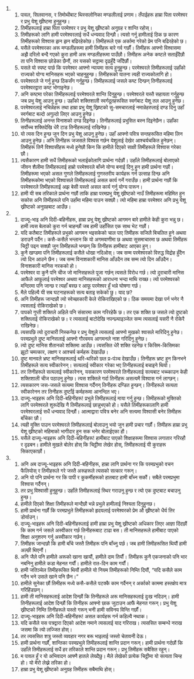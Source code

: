 <ol>
  <li>
    <ol>
      <li>पावल, सिलवानस, र तिमोथीबाट थिस्सलोनिका मण्डलीलाई प्रणाम। तँपाईहरू हाम्रा पिता परमेश्वर र प्रभु येशू ख्रीष्टमा हुनुहुन्छ।</li>
      <li>तिमीहरूलाई हाम्रा पिता परमेश्वर र प्रभु येशू ख्रीष्टको अनुग्रह र शान्ति रहोस्।</li>
      <li>तिमीहरूको लागि हामी परमेश्वरलाई सधैं धन्यवाद दिन्छौ। त्यसो गर्नु हामीलाई ठिक छ कारण तिमीहरूको विश्वास झन झन बढिरहेकोछ। तिमीहरूले एक अर्कामा गरेको प्रेम पनि बढिरहेको छ।</li>
      <li>यसैले परमेश्वरका अरू मण्डलीहरूमा हामी तिमीहरू बारे गर्व गर्छौं। तिमीहरू आफ्नो विश्वासमा अझै दरिलो बन्दै गएको कुरा हामी अरू मण्डलीहरूमा पाउँछौ। तिमीहरू अनेक कष्टले सताइँदैछौ ता पनि विश्वास छोडेका छैनौं, तर यसको सट्टामा दृढहुँदै जाँदैछौं।</li>
      <li>यसले यो स्पष्ट पार्छ कि परमेश्वर आफ्नो न्यायमा सत्य हुनुहुन्छ। परमेश्वरले तिमीहरूलाई उहाँको राज्यको योग्य मानिसहरू भएको चाहनुहुन्छ। तिमीहरूको यातना त्यही राज्यकोलागि हो।</li>
      <li>परमेश्वरले जे गर्नु हुन्छ ठिकसँग गर्नुहुन्छ। तिमीहरूलाई जसले कष्ट दिन्छन् तिनीहरूलाई परमेश्वरद्वारा कष्ट भोगाइनेछ।</li>
      <li>अनि कष्टमा परेका तिमीहरूलाई परमेश्वरले शान्ति दिनुहुन्छ। परमेश्वरले यस्तै सहायता गर्नुहुन्छ जब प्रभु येशू आउनु हुन्छ। उहाँको शक्तिशाली स्वर्गदूतहरूसित स्वर्गबाट येशू तल आउनु हुनेछ।</li>
      <li>परमेश्वरलाई नचिन्नेहरू तथा हाम्रा प्रभु येशू ख्रिष्टको सु-समचारलाई नमान्नेहरुलाई दण्ड दिनु उहाँ स्वर्गबाट बल्दो अगुल्ठो लिएर आउनु हुनेछ।</li>
      <li>तिनीहरूलाई अनन्त विनाशको दण्ड दिइनेछ। तिनीहरूलाई प्रभुसित बस्न दिइनेछैन। उहाँका सर्वोच्च शक्तिदेखि धेरै टाड तिनीहरूलाई राखिनेछ।</li>
      <li>यो त्यस दिन हुन्छ जुन दिन प्रभु येशू आउनु हुनेछ। उहाँ आफ्नो पवित्र सन्तहरूसित महिमा लिन आउनु हुनेछ। अनि तिनीहरू जजसले विश्वस गर्छन येशूलाई देखेर आश्चर्यचकित हुनेछन्। तिमीहरू तिनै विश्वासीहरू मध्ये हुनेछौ किन कि हामीले दिएको साक्षी तिमीहरूले विश्वास गरेका छौ।</li>
      <li>त्यसैकारण हामी सधैं तिमीहरूको भलाईकोलागि प्रार्थना गर्दछौं। उहाँले तिमीहरूलाई बोलाएको जीवन शैलीमा तिमीहरूलाई हाम्रो परमेश्वरले बाँच्ने योग्य बनाई दिनु हुन हामी प्रार्थना गछौं। तिमीहरूमा भएको असल गुणले तिमीहरूलाई गुणस्तरीय कार्यहरू गर्न उत्साह दिन्छ अनि तिमीहरूकोमा भएको विश्वासले तिमीहरूलाई असल कार्य गर्ने गराउँछ। हामी प्रार्थना गछौं कि परमेश्वरले तिमीहरूलाई अझ बेसी यस्तो असल कार्य गर्नु योग्य पारून।</li>
      <li>हामी यी सब तरिकाले प्रार्थना गछौं ताकि हाम्रा परमप्रभु येशू ख्रीष्टको नाउँ तिमीहरूमा महिमित हुन सकोस अनि तिमीहरूले पनि उहाँमा महिमा पाउन सक्छौ। त्यो महिमा हाम्रा परमेश्वर अनि प्रभु येशू ख्रीष्टको अनुग्रहबाट आउँछ।</li>
    </ol>
  </li>
  <li>
    <ol>
      <li>दाज्यू-भाइ अनि दिदी-बहिनीहरू, हाम्रा प्रभू येशू ख्रीष्टको आगमन बारे हामीले केही कुरा भन्नु छ। हामी त्यस बेलाको कुरा गर्न चाहन्छौं जब हामी उहाँसित एक साथ भेट गछौं।</li>
      <li>यदि कतैबाट तिमीहरूले प्रभुको आगमन भइसकेको चाल पाए तिमीहरू सजिलै बिचलित हुने अथवा डराउनै पर्दैन। कसै-कसैले भन्लान कि यो अगमवाणीमा छ अथवा सुसमाचारमा छ अथवा तिमीहरू चिट्ठी पढ्न सक्छौ जुन तिमीहरूले भन्छन् कि तिनीहरू हामीबाट आएका हुन्।</li>
      <li>कुनै खण्डमा पनि तिमीहरूलाई कसैले धोखा नदिओस्। जब सम्म परमेश्वरको विरुद्ध विद्रोह हुँदैन त्यो दिन आउने छैन। जब सम्म विनाशकारी मानिस आँउदैन तब सम्म त्यो दिन आँउदैन। विनाशकारी मानिस नरकको हो।</li>
      <li>परमेश्वर वा कुनै पनि चीज जो मानिसहरूले पूजा गर्छन् त्यसले विरोध गर्छ। त्यो दुराचारी मानिस आफैले आफूलाई परमेश्वर अथवा मानिसहरूको आराधना भन्दा माथि राख्छ। त्यो परमेश्वरको मन्दिरमा पनि जान्छ र त्यहाँ बस्छ र आफू परमेश्वर हुँ भन्ने घोषणा गर्छ।</li>
      <li>मैले पहिल्यै यी सब घटनाहरूको सत्य बताइ सकेको छु। याद छ?</li>
      <li>अनि तिमीहरू जान्दछौ त्यो स्वेच्छाकारी केले रोकिराखिएको छ। ठिक समयमा देखा पर्न भनेर नै त्यसलाई रोकिराखेको छ।</li>
      <li>पापको गुप्ती शक्तिले अहिले पनि संसारमा काम गरिरहेकै छ। तर एक शक्ति छ जसले त्यो दुष्टको शक्तिलाई रोकिराखेको छ। र त्यसलाई बाटोदेखि नपन्छ्याइञ्जेल सम्म त्यसलाई यसरी नै रोकेरै राखिनेछ।</li>
      <li>त्यसपछि त्यो दुराचारी निस्कनेछ र प्रभु येशूले त्यसलाई आफ्नो  मुखको श्वासले मारिदिनु हुनेछ। परमप्रभुले दुष्ट मानिसलाई आफ्नो गौरवमय आगमनले नाश गरिदिनु हुनेछ।</li>
      <li>त्यो दुष्ट मानिस शैतानको शक्तिमा आउँछ। त्यससित धेरै शक्ति रहनेछ र किसिम-किसिमका झूटो चमत्कार, लक्षण र आश्चर्य कर्महरू देखाउँछ।</li>
      <li>दुष्ट मानवले भ्रष्ट मानिसहरूलाई थरि-थरिको छल प्र-पंञ्च देखाउँछ। तिनीहरू भ्रष्ट हुन किनभने तिमीहरूले सत्य स्वीकारेनन्। सत्यलाई स्वीकार गरेका भए तिनीहरूलाई बचाइने थियो।</li>
      <li>तर तिनीहरूले सत्यलाई स्वीकारेनन्, यसकारण परमेश्वरले तिनीहरूलाई सत्यबाट भच्च्काउन केही शक्तिशाली चीज पठाउनु हुनेछ। त्यस शक्तिले गर्दा तिनीहरू असत्यमै विश्वास गर्न लाग्छन्।</li>
      <li>त्यसकारण जस-जसले सत्यमा विश्वास गर्दैनन् तिनीहरू दण्डित हुन्छन्। तिनीहरूले सत्यता स्वीकारेनन तर तिनीहरू दुष्टाँई कर्महरूमा आनन्दित भए।</li>
      <li>दाज्यू-भाइहरू अनि दिदी-बहिनीहरू! प्रभुले तिमीहरूलाई माया गर्नु हुन्छ। तिमीहरूको मुक्तिको लागि परमेश्वरले शुरूदेखि नै तिमीहरूलाई छान्नुभएको हो। यसैले तिमीहरूकालागि हामी परमेश्वरलाई सधैं धन्यवाद दिन्छौं। आत्माद्वारा पवित्र बनेर अनि सत्यमा विश्वासी बनेर तिमीहरू बाँचेका छौ।</li>
      <li>त्यही मुक्ति पाउन परमेश्वरले तिमीहरूलाई बोलाउनु भयो जुन हामी प्रचार गर्छौं। तिमीहरू हाम्रा प्रभु येशू ख्रीष्टको महिमाको भागीदार हुन सक भनेर बोलाईएका हौ।</li>
      <li>यसैले दाज्यू-भाइहरू अनि दिदी-बहिनीहरू! हामीबाट पाएको शिक्षाहरूमा विश्वास लगातार गरिरहौ र दृढबन। हामीले मुखले बोलेर होस् कि चिट्ठीमा लेखेर होस्, तिमीहरूलाई यी कुराहरू सिकाएकाछौं।</li>
    </ol>
  </li>
  <li>
    <ol>
      <li>अनि अब दाज्यू-भाइहरू अनि दिदी-बहिनीहरू, हाम्रा लागि प्रार्थना गर कि परमप्रभुको वचन फैलियोस् र तिमीहरूले गरे जस्तै अरूहरूले त्यसको सत्कार गरून्।</li>
      <li>अनि यो पनि प्रार्थना गर कि पापी र कुकर्मीहरूको हातबाट हामी बाँच्न सकौं। सबैले परमप्रभुमा विश्वास गर्दैनन्।</li>
      <li>तर प्रभु विश्वासी हुनुहुन्छ। उहाँले तिमीहरूलाई स्थिर गराउनु हुन्छ र त्यो एक दुष्टबाट बचाउनु हुन्छ।</li>
      <li>हामीले दिएको शिक्षा तिमीहरूले मान्दैछौ भन्ने प्रभुले हामीलाई निश्यता दिनुहुनछ।</li>
      <li>हामी प्रार्थना गर्छौं कि परमप्रभुले तिमीहरूको हृदयलाई परमेश्वरको प्रेम औ ख्रीष्टको धैर्य तिर डोर्याउन्।</li>
      <li>दाज्यू-भाइहरू अनि दिदी-बहिनीहरूलाई हामी हाम्रा प्रभु येशू ख्रीष्टको अधिकार लिएर आज्ञा दिंदछौं कि काम गर्न जसले अस्वीकार गर्छ तिनीहरूबाट टाढा बस। ती मानिसहरूले हामीबाट पाएको शिक्षा अनुशरण गर्नु अस्वीकार गर्छन्।</li>
      <li>तिमीहरू जान्दछौ कि हामी बाँचे जस्तै तिमीहरू पनि बाँच्नु पर्छ। जब हामी तिमीहरूसित थियौं हामी अल्छी थिएनौं।</li>
      <li>अनि जैले पनि हामीले अरूको खाना खायौं, हामीले दाम तिर्यौं। तिमीहरू कुनै एकजनाको पनि भार नबनिनु हामीले कडा मेहनत गर्यौं। हामीले रात-दिन काम गर्यौं।</li>
      <li>हामी जतिञ्चेल तिमीहरूसित थियौं हामीले यो नियम तिमीहरूको निम्ति दियौं, “यदि कसैले काम गर्दैन भने उसले खाने पनि छैन।”</li>
      <li>हामीले सुनेका छौं तिमीहरू मध्ये कसै-कसैले पटक्कै काम गर्दैनन् र अर्काको काममा हस्तक्षेप मात्र गरिहिंडछन्।</li>
      <li>हामी ती मानिसहरूलाई आदेश दिन्छौं कि तिनीहरूले अरू मानिसहरूलाई दुःख नदिउन्। हामी तिनीहरूलाई आदेश दिन्छौं कि तिनीहरू आफ्नो छाक जुटाउन आफैं मेहनत गरून्। प्रभु येशू ख्रीष्टको निम्ति तिनीहरूले यस्तो गरून् भनी हामी सविनय विन्ति गर्छौं।</li>
      <li>दाज्यू-भाइहरू अनि दिदी-बहिनीहरू! असल कार्यहरू गर्न कहिल्यै नथाक।</li>
      <li>यदि कसैले यस पत्रद्वारा दिएको आदेश नमाने त्यसलाई याद गरिराख। त्यससित सम्बन्धै नराख जसमा कि त्यो लज्जित होस्।</li>
      <li>तर त्यससित शत्रु जस्तो व्यवहार नगर बरू भाइलाई जस्तो चेतावनी देऊ।</li>
      <li>हामी प्रार्थना गर्छौं, शान्तिका परमप्रभुले तिमीहरूलाई शान्ति प्रदान गरून्। हामी प्रार्थना गर्दछौं कि उहाँले तिमीहरूलाई सधैं हर तरिकाले शान्ति प्रदान गरून्। प्रभु तिमीहरू सबैसित रहून्।</li>
      <li>म पावल हुँ र यो अभिवादन आफ्नै हातले लेख्दैछु। मैले लेखेको प्रत्येक चिट्ठीमा यो सत्यता चिन्ह हो। यो मेरो लेख्ने तरिका हो।</li>
      <li>हाम्रा प्रभु येशू ख्रीष्टको अनुग्रह तिमीहरू सबैमाथि होस्।</li>
    </ol>
  </li>
</ol>